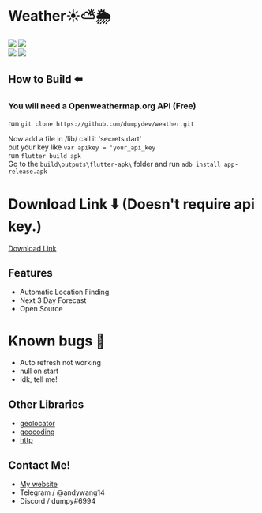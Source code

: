 # Weather☀⛅🌦️
![](https://img.shields.io/github/repo-size/dumpydev/weather?style=flat-square)
![](https://img.shields.io/github/license/dumpydev/weather?style=flat-square)  
![](https://img.shields.io/badge/fluttersdk-%3E%3D2.16.2-important)
![](https://img.shields.io/badge/version-2.0.1-critical)
## How to Build ⬅️
### You will need a Openweathermap.org API (Free)
run `git clone https://github.com/dumpydev/weather.git`  

Now add a file in /lib/ call it 'secrets.dart'       
put your key like `var apikey = 'your_api_key`   
run `flutter build apk`       
Go to the `build\outputs\flutter-apk\` folder and run `adb install app-release.apk`          

# Download Link ⬇️ (Doesn't require api key.)
[Download Link](https://dumpyy.gq/files/weather.apk)

## Features
- Automatic Location Finding
- Next 3 Day Forecast
- Open Source
# Known bugs 🐛
- Auto refresh not working
- null on start 
- Idk, tell me!
## Other Libraries
- [geolocator](https://pub.dev/packages/geolocator)
- [geocoding](https://pub.dev/packages/geocoding)
- [http](https://pub.dev/packages/http)
## Contact Me!
- [My website](https://dumpyy.xyz)
- Telegram / @andywang14
- Discord / dumpy#6994



